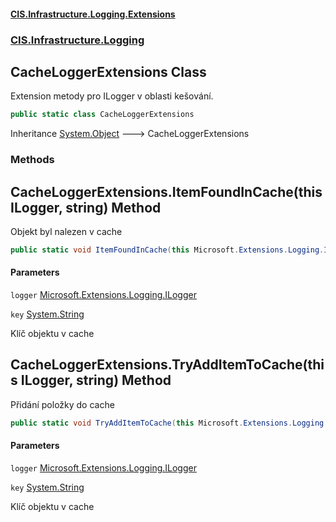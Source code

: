 #### [CIS.Infrastructure.Logging.Extensions](index.md 'index')
### [CIS.Infrastructure.Logging](CIS.Infrastructure.Logging.md 'CIS.Infrastructure.Logging')

## CacheLoggerExtensions Class

Extension metody pro ILogger v oblasti kešování.

```csharp
public static class CacheLoggerExtensions
```

Inheritance [System.Object](https://docs.microsoft.com/en-us/dotnet/api/System.Object 'System.Object') &#129106; CacheLoggerExtensions
### Methods

<a name='CIS.Infrastructure.Logging.CacheLoggerExtensions.ItemFoundInCache(thisMicrosoft.Extensions.Logging.ILogger,string)'></a>

## CacheLoggerExtensions.ItemFoundInCache(this ILogger, string) Method

Objekt byl nalezen v cache

```csharp
public static void ItemFoundInCache(this Microsoft.Extensions.Logging.ILogger logger, string key);
```
#### Parameters

<a name='CIS.Infrastructure.Logging.CacheLoggerExtensions.ItemFoundInCache(thisMicrosoft.Extensions.Logging.ILogger,string).logger'></a>

`logger` [Microsoft.Extensions.Logging.ILogger](https://docs.microsoft.com/en-us/dotnet/api/Microsoft.Extensions.Logging.ILogger 'Microsoft.Extensions.Logging.ILogger')

<a name='CIS.Infrastructure.Logging.CacheLoggerExtensions.ItemFoundInCache(thisMicrosoft.Extensions.Logging.ILogger,string).key'></a>

`key` [System.String](https://docs.microsoft.com/en-us/dotnet/api/System.String 'System.String')

Klíč objektu v cache

<a name='CIS.Infrastructure.Logging.CacheLoggerExtensions.TryAddItemToCache(thisMicrosoft.Extensions.Logging.ILogger,string)'></a>

## CacheLoggerExtensions.TryAddItemToCache(this ILogger, string) Method

Přidání položky do cache

```csharp
public static void TryAddItemToCache(this Microsoft.Extensions.Logging.ILogger logger, string key);
```
#### Parameters

<a name='CIS.Infrastructure.Logging.CacheLoggerExtensions.TryAddItemToCache(thisMicrosoft.Extensions.Logging.ILogger,string).logger'></a>

`logger` [Microsoft.Extensions.Logging.ILogger](https://docs.microsoft.com/en-us/dotnet/api/Microsoft.Extensions.Logging.ILogger 'Microsoft.Extensions.Logging.ILogger')

<a name='CIS.Infrastructure.Logging.CacheLoggerExtensions.TryAddItemToCache(thisMicrosoft.Extensions.Logging.ILogger,string).key'></a>

`key` [System.String](https://docs.microsoft.com/en-us/dotnet/api/System.String 'System.String')

Klíč objektu v cache